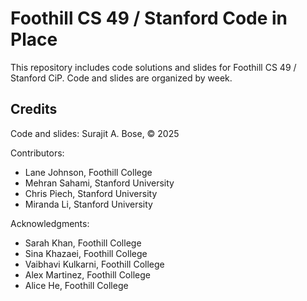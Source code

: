 # Foothill CS 49 / Stanford Code in Place

This repository includes code solutions and slides for Foothill CS 49 / Stanford CiP. Code and slides are organized by week. 

## Credits

Code and slides: Surajit A. Bose, © 2025

Contributors: 
- Lane Johnson, Foothill College
- Mehran Sahami, Stanford University
- Chris Piech, Stanford University
- Miranda Li, Stanford University

Acknowledgments:
- Sarah Khan, Foothill College
- Sina Khazaei, Foothill College
- Vaibhavi Kulkarni, Foothill College
- Alex Martinez, Foothill College
- Alice He, Foothill College
